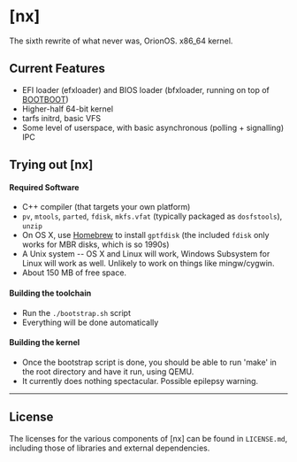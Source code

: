 # [nx] #

The sixth rewrite of what never was, OrionOS. x86_64 kernel.


## Current Features ##
- EFI loader (efxloader) and BIOS loader (bfxloader, running on top of [BOOTBOOT](https://gitlab.com/bztsrc/bootboot))
- Higher-half 64-bit kernel
- tarfs initrd, basic VFS
- Some level of userspace, with basic asynchronous (polling + signalling) IPC


## Trying out [nx] ##
#### Required Software ####
- C++ compiler (that targets your own platform)
- `pv`, `mtools`, `parted`, `fdisk`, `mkfs.vfat` (typically packaged as `dosfstools`), `unzip`
- On OS X, use [Homebrew](https://brew.sh) to install `gptfdisk` (the included `fdisk` only works for MBR disks, which is so 1990s)
- A Unix system -- OS X and Linux will work, Windows Subsystem for Linux will work as well. Unlikely to work on things like mingw/cygwin.
- About 150 MB of free space.


#### Building the toolchain ####
- Run the `./bootstrap.sh` script
- Everything will be done automatically


#### Building the kernel ####
- Once the bootstrap script is done, you should be able to run 'make' in the root directory and have it run, using QEMU.
- It currently does nothing spectacular. Possible epilepsy warning.



-----------------------

## License ##

The licenses for the various components of \[nx\] can be found in `LICENSE.md`, including those of libraries and external dependencies.





